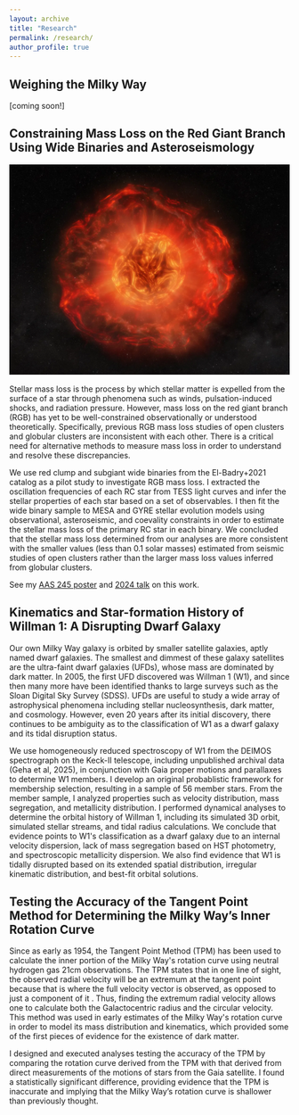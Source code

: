 ```yaml
---
layout: archive
title: "Research"
permalink: /research/
author_profile: true
---
```


## Weighing the Milky Way

[coming soon!]

## Constraining Mass Loss on the Red Giant Branch Using Wide Binaries and Asteroseismology

![Artist’s rendition of the final stages of mass loss before a star explodes. [Credit: Melissa Weiss/CfA]](/images/massloss.png)

Stellar mass loss is the process by which stellar matter is expelled from the surface of a star through phenomena such as winds, pulsation-induced shocks, and radiation pressure. However, mass loss on the red giant branch (RGB) has yet to be well-constrained observationally or understood theoretically. Specifically, previous RGB mass loss studies of open clusters and globular clusters are inconsistent with each other. There is a critical need for alternative methods to measure mass loss in order to understand and resolve these discrepancies. 

We use red clump and subgiant wide binaries from the El-Badry+2021 catalog as a pilot study to investigate RGB mass loss. I extracted the oscillation frequencies of each RC star from TESS light curves and infer the stellar properties of each star based on a set of observables. I then fit the wide binary sample to MESA and GYRE stellar evolution models using observational, asteroseismic, and coevality constraints in order to estimate the stellar mass loss of the primary RC star in each binary. We concluded that the stellar mass loss determined from our analyses are more consistent with the smaller values (less than 0.1 solar masses) estimated from seismic studies of open clusters rather than the larger mass loss values inferred from globular clusters.

See my [AAS 245 poster](https://aas245-aas.ipostersessions.com/?s=BF-45-85-3B-F3-EE-26-C4-30-A2-05-27-44-26-92-6A) and [2024 talk](https://www.youtube.com/watch?v=regW2ty3vCU&t=1935s) on this work.

## Kinematics and Star-formation History of Willman 1: A Disrupting Dwarf Galaxy

Our own Milky Way galaxy is orbited by smaller satellite galaxies, aptly named dwarf galaxies. The smallest and dimmest of these galaxy satellites are the ultra-faint dwarf galaxies (UFDs), whose mass are dominated by dark matter. In 2005, the first UFD discovered was Willman 1 (W1), and since then many more have been identified thanks to large surveys such as the Sloan Digital Sky Survey (SDSS). UFDs are useful to study a wide array of astrophysical phenomena including stellar nucleosynthesis, dark matter, and cosmology. However, even 20 years after its initial discovery, there continues to be ambiguity as to the classification of W1 as a dwarf galaxy and its tidal disruption status.

We use homogeneously reduced spectroscopy of W1 from the DEIMOS spectrograph on the Keck-II telescope, including unpublished archival data (Geha et al, 2025), in conjunction with Gaia proper motions and parallaxes to determine W1 members. I develop an original probablistic framework for membership selection, resulting in a sample of 56 member stars. From the member sample, I analyzed properties such as velocity distribution, mass segregation, and metallicity distribution. I performed dynamical analyses to determine the orbital history of Willman 1, including its simulated 3D orbit, simulated stellar streams, and tidal radius calculations. We conclude that evidence points to W1's classification as a dwarf galaxy due to an internal velocity dispersion, lack of mass segregation based on HST photometry, and spectroscopic metallicity dispersion. We also find evidence that W1 is tidally disrupted based on its extended spatial distribution, irregular kinematic distribution, and best-fit orbital solutions.

## Testing the Accuracy of the Tangent Point Method for Determining the Milky Way’s Inner Rotation Curve

Since as early as 1954, the Tangent Point Method (TPM) has been used to calculate the inner portion of the Milky Way's rotation curve using neutral hydrogen gas 21cm observations. The TPM states that in one line of sight, the observed radial velocity will be an extremum at the tangent point because that is where the full velocity vector is observed, as opposed to just a component of it . Thus, finding the extremum radial velocity allows one to calculate both the Galactocentric radius and the circular velocity. This method was used in early estimates of the Milky Way's rotation curve in order to model its mass distribution and kinematics, which provided some of the first pieces of evidence for the existence of dark matter.

I designed and executed analyses testing the accuracy of the TPM by comparing the rotation curve derived from the TPM with that derived from direct measurements of the motions of stars from the Gaia satellite. I found a statistically significant difference, providing evidence that the TPM is inaccurate and implying that the Milky Way’s rotation curve is shallower than previously thought.
